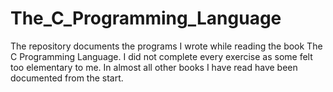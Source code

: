 # The_C_Programming_Language

The repository documents the programs I wrote while reading the book The C Programming Language. 
I did not complete every exercise as some felt too elementary to me. In almost all other books I
have read have been documented from the start. 